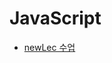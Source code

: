 # JavaScript

- [newLec 수업](https://github.com/CodingWon/TIL/blob/master/JavaScript/newLect/Javascript.md)

